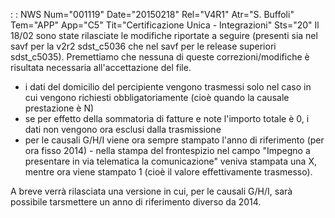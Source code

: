  :  : NWS Num="001119" Date="20150218" Rel="V4R1" Atr="S. Buffoli" Tem="APP" App="C5" Tit="Certificazione Unica - Integrazioni" Sts="20"
Il 18/02 sono state rilasciate le modifiche riportate a seguire (presenti sia nel savf per la v2r2
sdst_c5036 che nel savf per le release superiori sdst_c5035). Premettiamo che nessuna di queste correzioni/modifiche è risultata necessaria all'accettazione del file.

-  i dati del domicilio del percipiente vengono trasmessi solo nel caso in cui vengono richiesti obbligatoriamente (cioè quando la causale prestazione è N)
-  se per effetto della sommatoria di fatture e note l'importo totale è 0, i dati non vengono ora esclusi dalla trasmissione
-  per le causali G/H/I viene ora sempre stampato l'anno di riferimento (per ora fisso 2014) -  nella stampa del frontespizio nel campo "Impegno a presentare in via telematica la comunicazione"
veniva stampata una X, mentre ora viene stampato 1 (cioè il valore effettivamente trasmesso).

A breve verrà rilasciata una versione in cui, per le causali G/H/I, sarà possibile tarsmettere un anno di riferimento diverso da 2014.

